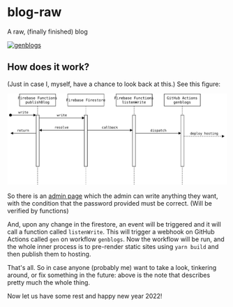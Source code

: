 # blog-raw
A raw, (finally finished) blog

[![genblogs](https://github.com/plumsirawit/blog-raw/actions/workflows/genblogs.yml/badge.svg?branch=main)](https://github.com/plumsirawit/blog-raw/actions/workflows/genblogs.yml)

## How does it work?
(Just in case I, myself, have a chance to look back at this.) See this figure:

![](https://github.com/plumsirawit/blog-raw/blob/main/blogflow.drawio.svg)

So there is an [admin page](https://blog.plummmm.com/admin.html) which the admin can write anything they want, with the condition that the password provided must be correct. (Will be verified by functions)

And, upon any change in the firestore, an event will be triggered and it will call a function called `listenWrite`. This will trigger a webhook on GitHub Actions called `gen` on workflow `genblogs`.
Now the workflow will be run, and the whole inner process is to pre-render static sites using `yarn build` and then publish them to hosting.

That's all. So in case anyone (probably me) want to take a look, tinkering around, or fix something in the future: above is the note that describes pretty much the whole thing.

Now let us have some rest and happy new year 2022!
